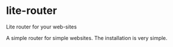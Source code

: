 # lite-router
Lite router for your web-sites

A simple router for simple websites.
The installation is very simple.
